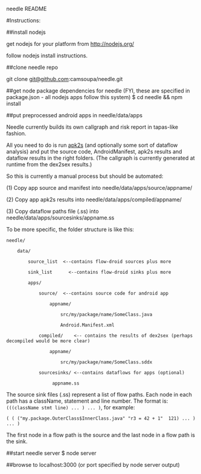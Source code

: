 needle README

#Instructions:

##install nodejs

get nodejs for your platform from http://nodejs.org/

follow nodejs install instructions.

##clone needle repo

git clone git@github.com:camsoupa/needle.git

##get node package dependencies for needle (FYI, these are specified in package.json - all nodejs apps follow this system)
$ cd needle && npm install

##put preprocessed android apps in needle/data/apps

Needle currently builds its own callgraph and risk report in tapas-like fashion.

All you need to do is run [apk2s](https://github.com/38/dex2sex/blob/master/script/apk2s) (and optionally some sort of dataflow analysis) and put the source code, AndroidManifest, apk2s  results and dataflow results in the right folders.  (The callgraph is currently generated at runtime from the dex2sex results.)

So this is currently a manual process but should be automated:

(1) Copy app source and manifest into needle/data/apps/source/appname/

(2) Copy app apk2s results into needle/data/apps/compiled/appname/

(3) Copy dataflow paths file (.ss) into needle/data/apps/sourcesinks/appname.ss

To be more specific, the folder structure is like this:
```
needle/

    data/ 

        source_list  <--contains flow-droid sources plus more

        sink_list      <--contains flow-droid sinks plus more

        apps/

            source/  <--contains source code for android app

                appname/

                    src/my/package/name/SomeClass.java

                    Android.Manifest.xml

            compiled/    <-- contains the results of dex2sex (perhaps decompiled would be more clear)

                appname/

                    src/my/package/name/SomeClass.sddx

            sourcesinks/ <--contains dataflows for apps (optional)

                 appname.ss
```
The source sink files (.ss) represent a list of flow paths.  Each node in each path has a className, statement and line number.  The format is: ```(((className stmt line) ... ) ... )```, for example:

```( ( ("my.package.OuterClass$InnerClass.java" "r3 = 42 + 1"  121) ... ) ... )```

The first node in a flow path is the source and the last node in a flow path is the sink.

##start needle server
$ node server

##browse to localhost:3000 (or port specified by node server output)





